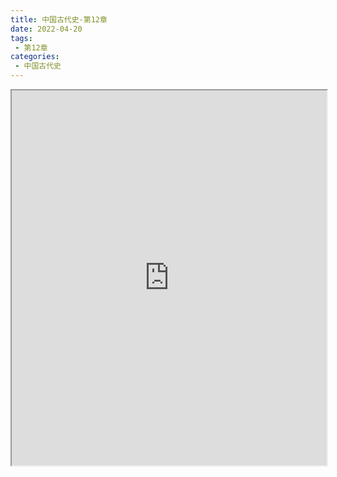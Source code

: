 ```yaml
---
title: 中国古代史-第12章
date: 2022-04-20
tags:
 - 第12章
categories:
 - 中国古代史
---
```




<iframe src="https://history.yourtools.icu/pdf/web/viewer.html?file=https://vkceyugu.cdn.bspapp.com/VKCEYUGU-98958311-3e7b-45a4-9247-ea869d6246c3/7a030fa0-c65e-4618-bd36-3d48e09d7b72.pdf" width="100%" height="600px"></iframe>
